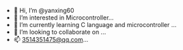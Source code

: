 - 👋 Hi, I’m @yanxing60
- 👀 I’m interested in Microcontroller...
- 🌱 I’m currently learning C language and microcontroller ...
- 💞️ I’m looking to collaborate on ...
- 📫 3514351475@qq.com...

<!---
yanxing60/yanxing60 is a ✨ special ✨ repository because its `README.md` (this file) appears on your GitHub profile.
You can click the Preview link to take a look at your changes.
--->
